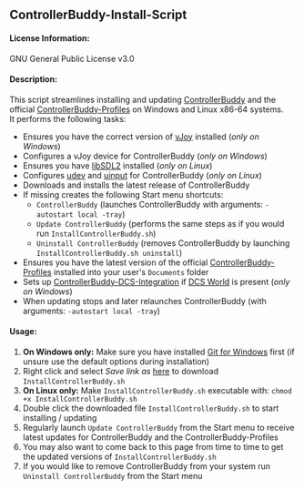 ## ControllerBuddy-Install-Script

#### License Information:
GNU General Public License v3.0

#### Description:
This script streamlines installing and updating [ControllerBuddy](https://controllerbuddy.org) and the official [ControllerBuddy-Profiles](https://github.com/bwRavencl/ControllerBuddy-Profiles) on Windows and Linux x86-64 systems.  
It performs the following tasks:
- Ensures you have the correct version of [vJoy](https://github.com/jshafer817/vJoy) installed (*only on Windows*)
- Configures a vJoy device for ControllerBuddy (*only on Windows*)
- Ensures you have [libSDL2](https://www.libsdl.org/) installed (*only on Linux*)
- Configures [udev](https://www.freedesktop.org/software/systemd/man/udev.html) and [uinput](https://www.kernel.org/doc/html/latest/input/uinput.html) for ControllerBuddy (*only on Linux*)
- Downloads and installs the latest release of ControllerBuddy
- If missing creates the following Start menu shortcuts:
  - `ControllerBuddy` (launches ControllerBuddy with arguments: `-autostart local -tray`)
  - `Update ControllerBuddy` (performs the same steps as if you would run `InstallControllerBuddy.sh`)
  - `Uninstall ControllerBuddy` (removes ControllerBuddy by launching `InstallControllerBuddy.sh uninstall`)
- Ensures you have the latest version of the official [ControllerBuddy-Profiles](https://github.com/bwRavencl/ControllerBuddy-Profiles) installed into your user's `Documents` folder
- Sets up [ControllerBuddy-DCS-Integration](https://github.com/bwRavencl/ControllerBuddy-DCS-Integration) if [DCS World](https://www.digitalcombatsimulator.com) is present (*only on Windows*)
- When updating stops and later relaunches ControllerBuddy (with arguments: `-autostart local -tray`)

#### Usage:
1. **On Windows only:** Make sure you have installed [Git for Windows](https://git-scm.com/download/win) first (if unsure use the default options during installation)
2. Right click and select *Save link as* [here](https://raw.githubusercontent.com/bwRavencl/ControllerBuddy-Install-Script/master/InstallControllerBuddy.sh) to download `InstallControllerBuddy.sh`
3. **On Linux only:** Make `InstallControllerBuddy.sh` executable with: `chmod +x InstallControllerBuddy.sh`
4. Double click the downloaded file `InstallControllerBuddy.sh` to start installing / updating
5. Regularly launch `Update ControllerBuddy` from the Start menu to receive latest updates for ControllerBuddy and the ControllerBuddy-Profiles
6. You may also want to come back to this page from time to time to get the updated versions of `InstallControllerBuddy.sh`
7. If you would like to remove ControllerBuddy from your system run `Uninstall ControllerBuddy` from the Start menu
